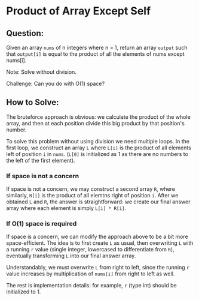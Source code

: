 # Product of Array Except Self

## Question:

Given an array `nums` of n integers where n > 1, return an array
`output` such that `output[i]` is equal to the product of all the
elements of nums except nums[i].

Note: Solve without division.

Challenge: Can you do with O(1) space?

## How to Solve:

The bruteforce approach is obvious: we calculate the product of the
whole array, and then at each position divide this big product by that
position's number.

To solve this problem without using division we need multiple
loops. In the first loop, we construct an array `L` where `L[i]` is
the product of all elements left of position `i` in `nums`. (`L[0]` is
initialized as 1 as there are no numbers to the left of the first
element).

### If space is not a concern

If space is not a concern, we may construct a second array `R`, where
similarly, `R[i]` is the product of all elemtns right of position
`i`. After we obtained `L` and `R`, the answer is straightforward: we
create our final answer array where each element is simply `L[i] *
R[i]`.


### If O(1) space is required

If space is a concern, we can modify the approach above to be a bit
more space-efficient. The idea is to first create `L` as usual, then
overwriting `L` with a running `r` value (single integer, lowercased
to differentiate from `R`), eventually transforming `L` into our final
answer array.

Understandably, we must overwrite `L` from right to left, since the
running `r` value increases by multiplication of `nums[i]` from right
to left as well.

The rest is implementation details: for example, `r` (type int) should
be initialized to 1.

